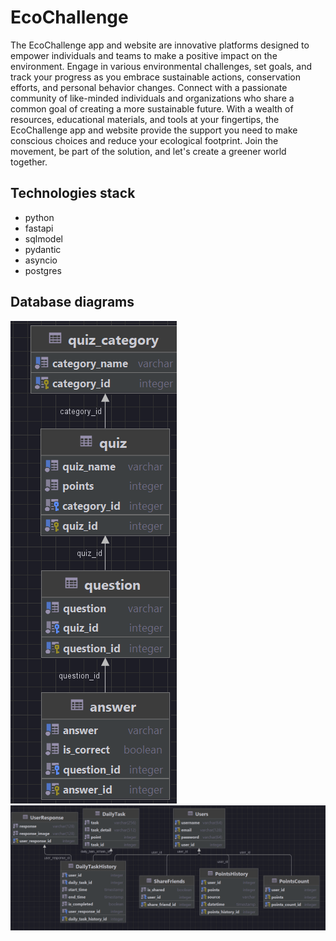 # EcoChallenge

The EcoChallenge app and website are innovative platforms designed to empower individuals and teams to make a positive impact on the environment. Engage in various environmental challenges, set goals, and track your progress as you embrace sustainable actions, conservation efforts, and personal behavior changes. Connect with a passionate community of like-minded individuals and organizations who share a common goal of creating a more sustainable future. With a wealth of resources, educational materials, and tools at your fingertips, the EcoChallenge app and website provide the support you need to make conscious choices and reduce your ecological footprint. Join the movement, be part of the solution, and let's create a greener world together.


## Technologies stack

- python
- fastapi
- sqlmodel
- pydantic
- asyncio
- postgres

## Database diagrams

![quiz_app_tables.png](images/quiz_app_tables.png)
![other_tables.png](images/other_tables.png)
